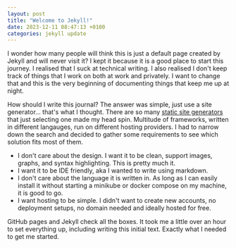 ```yaml
---
layout: post
title: "Welcome to Jekyll!"
date: 2023-12-11 08:47:13 +0100
categories: jekyll update
---
```


I wonder how many people will think this is just a default page created by Jekyll and will never visit it? I kept it because it is a good place to start this journey. I realised that I suck at technical writing. I also realised I don't keep track of things that I work on both at work and privately. I want to change that and this is the very beginning of documenting things that keep me up at night.

How should I write this journal? The answer was simple, just use a site generator... that's what I thought. There are so many [static site generators][static-site-generators] that just selecting one made my head spin. Multitude of frameworks, written in different langauges, run on different hosting providers. I had to narrow down the search and decided to gather some requirements to see which solution fits most of them.

- I don't care about the design. I want it to be clean, support images, graphs, and syntax highlighting. This is pretty much it.
- I want it to be IDE friendly, aka I wanted to write using markdown.
- I don't care about the language it is written in. As long as I can easily install it without starting a minikube or docker compose on my machine, it is good to go.
- I want hosting to be simple. I didn't want to create new accounts, no deployment setups, no domain needed and ideally hosted for free.

GitHub pages and Jekyll check all the boxes. It took me a little over an hour to set everything up, including writing this initial text. Exactly what I needed to get me started.

[static-site-generators]: https://jamstack.org/generators/
